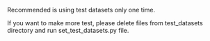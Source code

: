 Recommended is using test datasets only one time.

If you want to make more test, please delete files from test_datasets directory and run set_test_datasets.py file.